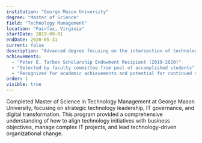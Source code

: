 ```yaml
---
institution: "George Mason University"
degree: "Master of Science"
field: "Technology Management"
location: "Fairfax, Virginia"
startDate: 2019-09-01
endDate: 2020-05-31
current: false
description: "Advanced degree focusing on the intersection of technology and business management, with emphasis on IT strategy, digital transformation, and technology leadership."
achievements:
  - "Peter E. Tarbox Scholarship Endowment Recipient (2019-2020)"
  - "Selected by faculty committee from pool of accomplished students"
  - "Recognized for academic achievements and potential for continued success"
order: 1
visible: true
---
```


Completed Master of Science in Technology Management at George Mason University, focusing on strategic technology leadership, IT governance, and digital transformation. This program provided a comprehensive understanding of how to align technology initiatives with business objectives, manage complex IT projects, and lead technology-driven organizational change.